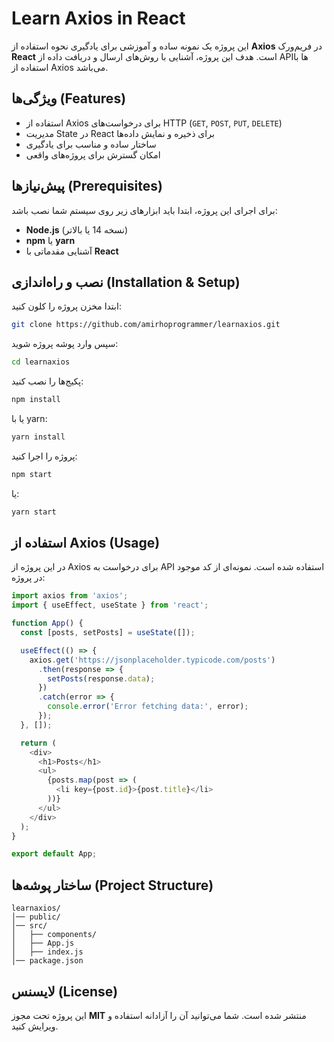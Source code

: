 # Learn Axios in React

این پروژه یک نمونه ساده و آموزشی برای یادگیری نحوه استفاده از **Axios** در فریم‌ورک **React** است. هدف این پروژه، آشنایی با روش‌های ارسال و دریافت داده از API‌ها با استفاده از Axios می‌باشد.

## ویژگی‌ها (Features)
- استفاده از Axios برای درخواست‌های HTTP (`GET`, `POST`, `PUT`, `DELETE`)
- مدیریت State در React برای ذخیره و نمایش داده‌ها
- ساختار ساده و مناسب برای یادگیری
- امکان گسترش برای پروژه‌های واقعی

## پیش‌نیازها (Prerequisites)
برای اجرای این پروژه، ابتدا باید ابزارهای زیر روی سیستم شما نصب باشد:
- **Node.js** (نسخه 14 یا بالاتر)
- **npm** یا **yarn**
- آشنایی مقدماتی با **React**

## نصب و راه‌اندازی (Installation & Setup)
ابتدا مخزن پروژه را کلون کنید:
```bash
git clone https://github.com/amirhoprogrammer/learnaxios.git
```

سپس وارد پوشه پروژه شوید:
```bash
cd learnaxios
```

پکیج‌ها را نصب کنید:
```bash
npm install
```
یا با yarn:
```bash
yarn install
```

پروژه را اجرا کنید:
```bash
npm start
```
یا:
```bash
yarn start
```

## استفاده از Axios (Usage)
در این پروژه از Axios برای درخواست به API استفاده شده است. نمونه‌ای از کد موجود در پروژه:

```javascript
import axios from 'axios';
import { useEffect, useState } from 'react';

function App() {
  const [posts, setPosts] = useState([]);

  useEffect(() => {
    axios.get('https://jsonplaceholder.typicode.com/posts')
      .then(response => {
        setPosts(response.data);
      })
      .catch(error => {
        console.error('Error fetching data:', error);
      });
  }, []);

  return (
    <div>
      <h1>Posts</h1>
      <ul>
        {posts.map(post => (
          <li key={post.id}>{post.title}</li>
        ))}
      </ul>
    </div>
  );
}

export default App;
```

## ساختار پوشه‌ها (Project Structure)
```
learnaxios/
│── public/
│── src/
│   ├── components/
│   ├── App.js
│   ├── index.js
│── package.json
```

## لایسنس (License)
این پروژه تحت مجوز **MIT** منتشر شده است. شما می‌توانید آن را آزادانه استفاده و ویرایش کنید.
